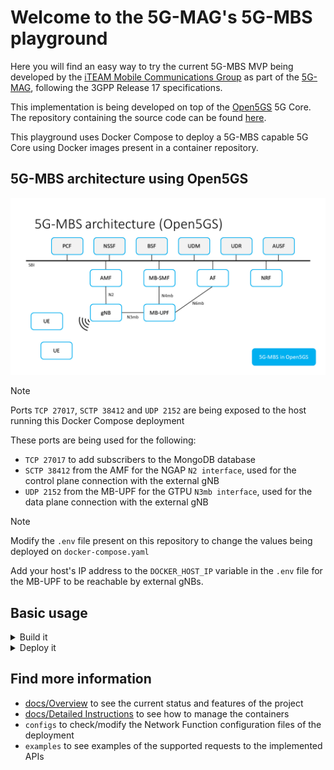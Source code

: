 # Welcome to the 5G-MAG's 5G-MBS playground

Here you will find an easy way to try the current 5G-MBS MVP being developed by the [iTEAM Mobile Communications Group](https://github.com/iTEAM-MCG) as part of the [5G-MAG](https://github.com/5G-MAG), following the 3GPP Release 17 specifications.

This implementation is being developed on top of the [Open5GS](https://github.com/open5gs/open5gs) 5G Core. The repository containing the source code can be found [here](https://github.com/5G-MAG/open5gs/tree/upv-mbs).

This playground uses Docker Compose to deploy a 5G-MBS capable 5G Core using Docker images present in a container repository.

## 5G-MBS architecture using Open5GS

![5G-MBS architecture using Open5GS](docs/images/5G-MBS_5G_Core.png)

> [!NOTE]
> Ports `TCP 27017`, `SCTP 38412` and `UDP 2152` are being exposed to the host running this Docker Compose deployment

These ports are being used for the following:
- `TCP 27017` to add subscribers to the MongoDB database
- `SCTP 38412` from the AMF for the NGAP `N2 interface`, used for the control plane connection with the external gNB
- `UDP 2152` from the MB-UPF for the GTPU `N3mb interface`, used for the data plane connection with the external gNB

> [!NOTE]
> Modify the `.env` file present on this repository to change the values being deployed on `docker-compose.yaml`

Add your host's IP address to the `DOCKER_HOST_IP` variable in the `.env` file for the MB-UPF to be reachable by external gNBs.

## Basic usage

<details>
<summary>Build it</summary>

> Note: This method uses the `docker-bake.hcl` file and requires `docker-buildx-plugin`

From the top level directory of the repository run:
```bash
docker buildx bake
```

This builds the AF, MB-SMF and MB-UPF images locally.

</details>

<details>
<summary>Deploy it</summary>
To download the rest of the Docker images from the repository and start everything:

```bash
docker compose up -d
```

To stop everything:

```bash
docker compose down
```

</details>

## Find more information

- [docs/Overview](docs/Overview.md) to see the current status and features of the project
- [docs/Detailed Instructions](docs/Detailed-Instructions.md) to see how to manage the containers
- `configs` to check/modify the Network Function configuration files of the deployment
- `examples` to see examples of the supported requests to the implemented APIs
